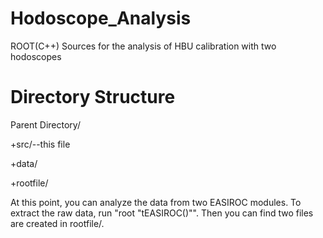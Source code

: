 # Hodoscope_Analysis
ROOT(C++) Sources for the analysis of HBU calibration with two hodoscopes

# Directory Structure
Parent Directory/

+src/--this file

+data/

+rootfile/

At this point, you can analyze the data from two EASIROC modules.
To extract the raw data, run "root "tEASIROC(<runnum>)"".
Then you can find two files are created in rootfile/.
